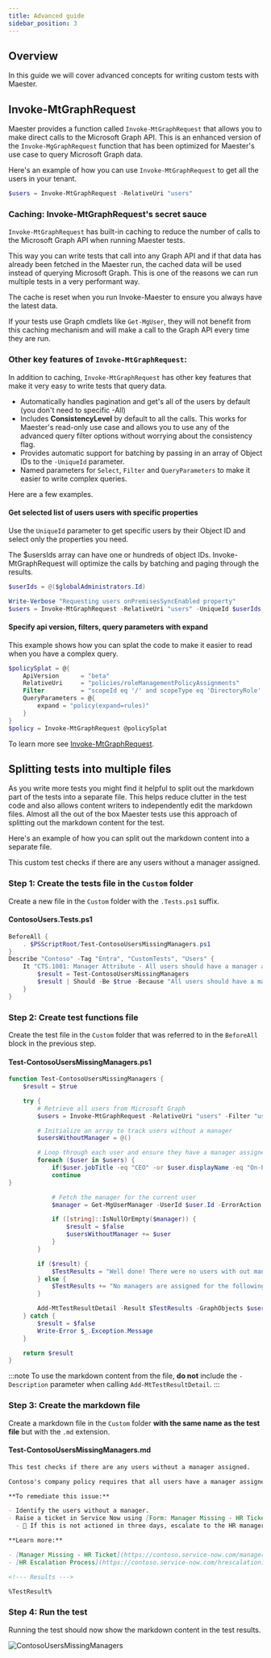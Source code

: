 ```yaml
---
title: Advanced guide
sidebar_position: 3
---
```


## Overview

In this guide we will cover advanced concepts for writing custom tests with Maester.

## Invoke-MtGraphRequest

Maester provides a function called `Invoke-MtGraphRequest` that allows you to make direct calls to the Microsoft Graph API. This is an enhanced version of the `Invoke-MgGraphRequest` function that has been optimized for Maester's use case to query Microsoft Graph data.

Here's an example of how you can use `Invoke-MtGraphRequest` to get all the users in your tenant.

```powershell
$users = Invoke-MtGraphRequest -RelativeUri "users"
```

### Caching: Invoke-MtGraphRequest's secret sauce

`Invoke-MtGraphRequest` has built-in caching to reduce the number of calls to the Microsoft Graph API when running Maester tests.

This way you can write tests that call into any Graph API and if that data has already been fetched in the Maester run, the cached data will be used instead of querying Microsoft Graph. This is one of the reasons we can run multiple tests in a very performant way.

The cache is reset when you run Invoke-Maester to ensure you always have the latest data.

If your tests use Graph cmdlets like `Get-MgUser`, they will not benefit from this caching mechanism and will make a call to the Graph API every time they are run.

### Other key features of `Invoke-MtGraphRequest`:

In addition to caching, `Invoke-MtGraphRequest` has other key features that make it very easy to write tests that query data.

- Automatically handles pagination and get's all of the users by default (you don't need to specific -All)
- Includes **ConsistencyLevel** by default to all the calls. This works for Maester's read-only use case and allows you to use any of the advanced query filter options without worrying about the consistency flag.
- Provides automatic support for batching by passing in an array of Object IDs to the `-UniqueId` parameter.
- Named parameters for `Select`, `Filter` and `QueryParameters` to make it easier to write complex queries.

Here are a few examples.

#### Get selected list of users users with specific properties

Use the `UniqueId` parameter to get specific users by their Object ID and select only the properties you need.

The $usersIds array can have one or hundreds of object IDs. Invoke-MtGraphRequest will optimize the calls by batching and paging through the results.

```powershell
$userIds = @($globalAdministrators.Id)

Write-Verbose "Requesting users onPremisesSyncEnabled property"
$users = Invoke-MtGraphRequest -RelativeUri "users" -UniqueId $userIds -Select id, displayName, onPremisesSyncEnabled

```

#### Specify api version, filters, query parameters with expand

This example shows how you can splat the code to make it easier to read when you have a complex query.

```powershell
$policySplat = @{
    ApiVersion      = "beta"
    RelativeUri     = "policies/roleManagementPolicyAssignments"
    Filter          = "scopeId eq '/' and scopeType eq 'DirectoryRole' and roleDefinitionId eq '$($globalAdministratorsRole.id)'"
    QueryParameters = @{
        expand = "policy(expand=rules)"
    }
}
$policy = Invoke-MtGraphRequest @policySplat
```

To learn more see [Invoke-MtGraphRequest](https://github.com/maester365/maester/blob/main/powershell/public/Invoke-MtGraphRequest.ps1).

## Splitting tests into multiple files

As you write more tests you might find it helpful to split out the markdown part of the tests into a separate file. This helps reduce clutter in the test code and also allows content writers to independently edit the markdown files. Almost all the out of the box Maester tests use this approach of splitting out the markdown content for the test.

Here's an example of how you can split out the markdown content into a separate file.

This custom test checks if there are any users without a manager assigned.

### Step 1: Create the tests file in the `Custom` folder

Create a new file in the `Custom` folder with the `.Tests.ps1` suffix.

#### ContosoUsers.Tests.ps1

```powershell
BeforeAll {
    . $PSScriptRoot/Test-ContosoUsersMissingManagers.ps1
}
Describe "Contoso" -Tag "Entra", "CustomTests", "Users" {
    It "CTS.1001: Manager Attribute - All users should have a manager attribute set" {
        $result = Test-ContosoUsersMissingManagers
        $result | Should -Be $true -Because "All users should have a manager assigned."
    }
}
```

### Step 2: Create test functions file

Create the test file in the `Custom` folder that was referred to in the `BeforeAll` block in the previous step.

#### Test-ContosoUsersMissingManagers.ps1

```powershell
function Test-ContosoUsersMissingManagers {
    $result = $true

    try {
        # Retrieve all users from Microsoft Graph
        $users = Invoke-MtGraphRequest -RelativeUri "users" -Filter "userType eq 'Member'"

        # Initialize an array to track users without a manager
        $usersWithoutManager = @()

        # Loop through each user and ensure they have a manager assigned
        foreach ($user in $users) {
            if($user.jobTitle -eq "CEO" -or $user.displayName -eq "On-Premises Directory Synchronization Service Account" ) {
            continue
}

            # Fetch the manager for the current user
            $manager = Get-MgUserManager -UserId $user.Id -ErrorAction SilentlyContinue

            if ([string]::IsNullOrEmpty($manager)) {
                $result = $false
                $usersWithoutManager += $user
            }
        }

        if ($result) {
            $TestResults = "Well done! There were no users with out managers assigned."
        } else {
            $TestResults += "No managers are assigned for the following users.`n%TestResult%"
        }

        Add-MtTestResultDetail -Result $TestResults -GraphObjects $usersWithoutManager -GraphObjectType Users
    } catch {
        $result = $false
        Write-Error $_.Exception.Message
    }

    return $result
}
```

:::note
To use the markdown content from the file, **do not** include the `-Description` parameter when calling `Add-MtTestResultDetail`.
:::

### Step 3: Create the markdown file

Create a markdown file in the `Custom` folder **with the same name as the test file** but with the `.md` extension.

#### Test-ContosoUsersMissingManagers.md

```md
This test checks if there are any users without a manager assigned.

Contoso's company policy requires that all users have a manager assigned to them. This is important for accountability and delegation of responsibilities.

**To remediate this issue:**

- Identify the users without a manager.
- Raise a ticket in Service Now using [Form: Manager Missing - HR Ticket](https://contoso.service-now.com/managermissing) to request the manager assignment for the users identified in this test.
  - 🔺 If this is not actioned in three days, escalate to the HR manager.

**Learn more:**

- [Manager Missing - HR Ticket](https://contoso.service-now.com/managermissing)
- [HR Escalation Process](https://contoso.service-now.com/hrescalation)

<!--- Results --->

%TestResult%

```

### Step 4: Run the test

Running the test should now show the markdown content in the test results.

![ContosoUsersMissingManagers](img/advanced-concepts-split-markdown.png)